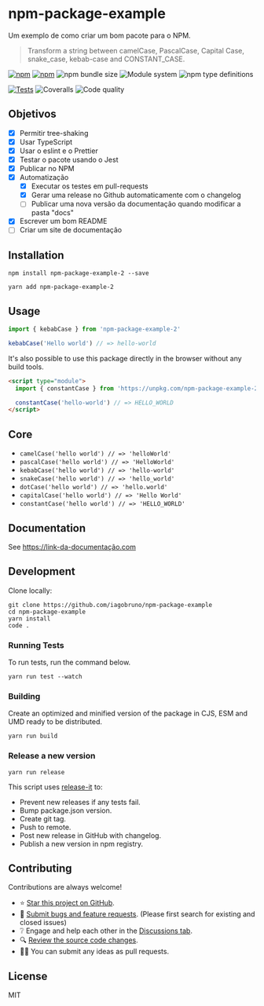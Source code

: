 # npm-package-example

Um exemplo de como criar um bom pacote para o NPM.

> Transform a string between camelCase, PascalCase, Capital Case, snake_case, kebab-case and CONSTANT_CASE.

[![npm](https://img.shields.io/npm/v/npm-package-example-2)](https://www.npmjs.com/package/npm-package-example-2)
[![npm](https://img.shields.io/npm/dt/npm-package-example-2)](https://www.npmjs.com/package/npm-package-example-2)
![npm bundle size](https://img.shields.io/bundlephobia/minzip/npm-package-example-2)
![Module system](https://img.shields.io/badge/module%20system-ESM%2C%20CJS%2C%20UMD-brightgreen)
![npm type definitions](https://img.shields.io/badge/types-TypeScript-blue)

[![Tests](https://github.com/iagobruno/npm-package-example/actions/workflows/tests.yml/badge.svg?branch=main&event=push)](https://github.com/iagobruno/npm-package-example/actions/workflows/tests.yml)
![Coveralls](https://img.shields.io/coveralls/github/iagobruno/npm-package-example)
![Code quality](https://img.shields.io/scrutinizer/quality/g/iagobruno/npm-package-example)

## Objetivos

- [x] Permitir tree-shaking
- [x] Usar TypeScript
- [x] Usar o eslint e o Prettier
- [x] Testar o pacote usando o Jest
- [x] Publicar no NPM
- [x] Automatização
  - [x] Executar os testes em pull-requests
  - [x] Gerar uma release no Github automaticamente com o changelog
  - [ ] Publicar uma nova versão da documentação quando modificar a pasta "docs"
- [x] Escrever um bom README
- [ ] Criar um site de documentação

## Installation

```
npm install npm-package-example-2 --save
```

```
yarn add npm-package-example-2
```

## Usage

```ts
import { kebabCase } from 'npm-package-example-2'

kebabCase('Hello world') // => hello-world
```

It's also possible to use this package directly in the browser without any build tools.

```html
<script type="module">
  import { constantCase } from 'https://unpkg.com/npm-package-example-2?module'

  constantCase('hello-world') // => HELLO_WORLD
</script>
```

## Core

- `camelCase('hello world') // => 'helloWorld'`
- `pascalCase('hello world') // => 'HelloWorld'`
- `kebabCase('hello world') // => 'hello-world'`
- `snakeCase('hello world') // => 'hello_world'`
- `dotCase('hello world') // => 'hello.world'`
- `capitalCase('hello world') // => 'Hello World'`
- `constantCase('hello world') // => 'HELLO_WORLD'`

## Documentation

See https://link-da-documentação.com

## Development

Clone locally:

```
git clone https://github.com/iagobruno/npm-package-example
cd npm-package-example
yarn install
code .
```

### Running Tests

To run tests, run the command below.

```
yarn run test --watch
```

### Building

Create an optimized and minified version of the package in CJS, ESM and UMD ready to be distributed.

```
yarn run build
```

### Release a new version

```
yarn run release
```

This script uses [release-it](https://github.com/webpro/release-it) to:

- Prevent new releases if any tests fail.
- Bump package.json version.
- Create git tag.
- Push to remote.
- Post new release in GitHub with changelog.
- Publish a new version in npm registry.

## Contributing

Contributions are always welcome!

<!-- - ❤️ Sponsor this project. -->

- ⭐ [Star this project on GitHub](https://github.com/iagobruno/npm-package-example/stargazers).
- 🐞 [Submit bugs and feature requests](https://github.com/iagobruno/npm-package-example/issues/new). (Please first search for existing and closed issues)
- ❔ Engage and help each other in the [Discussions tab](https://github.com/iagobruno/npm-package-example/discussions).
- 🔍 [Review the source code changes](https://github.com/iagobruno/npm-package-example/pulls?q=is%3Apr+is%3Aopen+sort%3Aupdated-desc).
- 👨‍💻 You can submit any ideas as pull requests.

## License

MIT
